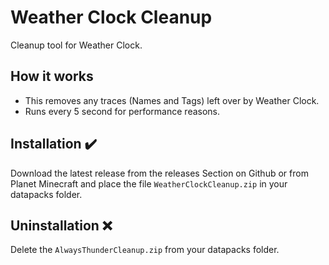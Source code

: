 # Weather Clock  Cleanup
Cleanup tool for Weather Clock.

## How it works
* This removes any traces (Names and Tags) left over by Weather Clock.
* Runs every 5 second for performance reasons.

## Installation ✔️
Download the latest release from the releases Section on Github or from Planet Minecraft and place the file `WeatherClockCleanup.zip` in your datapacks folder.

## Uninstallation ❌
Delete the `AlwaysThunderCleanup.zip` from your datapacks folder.